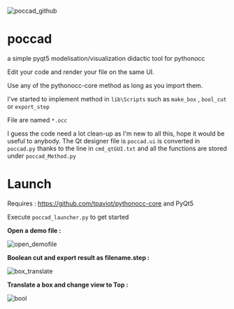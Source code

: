 ![poccad_github](https://user-images.githubusercontent.com/81742654/116221635-15cd5d00-a74e-11eb-86e8-b058216ed3c8.png)

# poccad
a simple pyqt5 modelisation/visualization didactic tool for pythonocc

Edit your code and render your file on the same UI.

Use any of the pythonocc-core method as long as you import them.

I've started to implement method in `lib\Scripts` such as `make_box` , `bool_cut` or `export_step`

File are named `*.occ`

I guess the code need a lot clean-up as I'm new to all this, hope it would be useful to anybody. 
The Qt designer file is `poccad.ui` is converted in `poccad.py` thanks to the line in `cmd_qtGUI.txt` and all the functions are stored under `poccad_Method.py` 

# Launch

Requires : https://github.com/tpaviot/pythonocc-core and PyQt5

Execute `poccad_launcher.py` to get started



**Open a demo file :**

![open_demofile](https://user-images.githubusercontent.com/81742654/116223455-d142c100-a74f-11eb-9cbd-a9ddde39b921.gif)


**Boolean cut and export result as filename.step :**

![box_translate](https://user-images.githubusercontent.com/81742654/116221251-ba9b6a80-a74d-11eb-9f03-617ff6b7eb32.gif)


**Translate a box and change view to Top :**

![bool](https://user-images.githubusercontent.com/81742654/116221241-b707e380-a74d-11eb-99eb-52c486927c29.gif)

